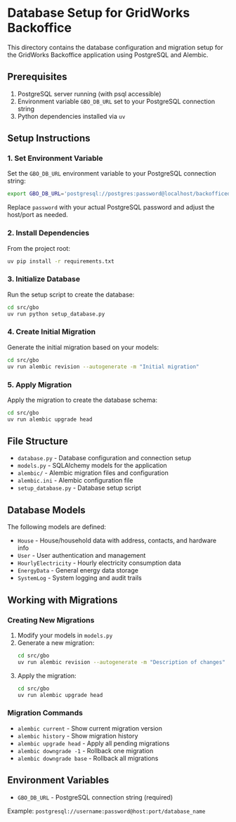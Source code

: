 # Database Setup for GridWorks Backoffice

This directory contains the database configuration and migration setup for the GridWorks Backoffice application using PostgreSQL and Alembic.

## Prerequisites

1. PostgreSQL server running (with psql accessible)
2. Environment variable `GBO_DB_URL` set to your PostgreSQL connection string
3. Python dependencies installed via `uv`

## Setup Instructions

### 1. Set Environment Variable

Set the `GBO_DB_URL` environment variable to your PostgreSQL connection string:

```bash
export GBO_DB_URL='postgresql://postgres:password@localhost/backofficedb'
```

Replace `password` with your actual PostgreSQL password and adjust the host/port as needed.

### 2. Install Dependencies

From the project root:

```bash
uv pip install -r requirements.txt
```

### 3. Initialize Database

Run the setup script to create the database:

```bash
cd src/gbo
uv run python setup_database.py
```

### 4. Create Initial Migration

Generate the initial migration based on your models:

```bash
cd src/gbo
uv run alembic revision --autogenerate -m "Initial migration"
```

### 5. Apply Migration

Apply the migration to create the database schema:

```bash
cd src/gbo
uv run alembic upgrade head
```

## File Structure

- `database.py` - Database configuration and connection setup
- `models.py` - SQLAlchemy models for the application
- `alembic/` - Alembic migration files and configuration
- `alembic.ini` - Alembic configuration file
- `setup_database.py` - Database setup script

## Database Models

The following models are defined:

- `House` - House/household data with address, contacts, and hardware info
- `User` - User authentication and management
- `HourlyElectricity` - Hourly electricity consumption data
- `EnergyData` - General energy data storage
- `SystemLog` - System logging and audit trails

## Working with Migrations

### Creating New Migrations

1. Modify your models in `models.py`
2. Generate a new migration:
   ```bash
   cd src/gbo
   uv run alembic revision --autogenerate -m "Description of changes"
   ```
3. Apply the migration:
   ```bash
   cd src/gbo
   uv run alembic upgrade head
   ```

### Migration Commands

- `alembic current` - Show current migration version
- `alembic history` - Show migration history
- `alembic upgrade head` - Apply all pending migrations
- `alembic downgrade -1` - Rollback one migration
- `alembic downgrade base` - Rollback all migrations

## Environment Variables

- `GBO_DB_URL` - PostgreSQL connection string (required)

Example: `postgresql://username:password@host:port/database_name`
